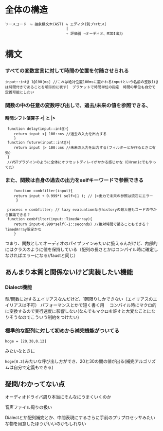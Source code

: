 
# 全体の構造

```
ソースコード　⇆ 抽象構文木(AST) ⇆ エディタ(別プロセス)
                            |
                            → 評価器 →オーディオ、MIDI出力

```
# 構文

### すべての変数宣言に対して時間の位置を付随させられる

```
input::int@ 1@100[ms] //これは絶対位置100msに置かれるinputという名前の整数1(@は時間付きであることを明示的に表す)　ブラケットで時間単位の指定　時間の単位も自分で定義可能にしたい
```

### 関数の中の任意の変数呼び出しで、過去/未来の値を参照できる、

#### 時間シフト演算子 <| と |>

```
 function delay(input::int@){
 	return input <| 100::ms //過去の入力を出力する
 	}
 function future(input::int@){
 	return input |> 100::ms //未来の入力を出力する(フィルターとか作るときに有効)
 }
 //VSTプラグインのように全体にオフセットディレイがかかる感じかな（CHronicでもやってた） 
```

### また、関数は自身の過去の出力をselfキーワードで参照できる

```
	function combfilter(input){
 	return input + 0.999*( self<|1 ); // |>出力で未来の参照は流石にエラー
 	 }
 
 process = combfilter; // lazy evaluationならhistoryの最大値もコードの中から推論できる？
 function combfilter(input::TimedArray){
 	return input+0.999*self(-1::seconds) //絶対時間で遡ることもできる？TimedArray限定かな
 	}
```


つまり、関数としてオーディオのパイプラインみたいに扱えるんだけど、内部的にはクラスのように値を保持している（配列の長さとかはコンパイル時に確定しなければエラーになる//faustと同じ）

## あんまり本質と関係ないけど実装したい機能

### Dialect機能

型/関数に対するエイリアスなんだけど、1回限りしかできない（エイリアスのエイリアスは不可）
パフォーマンスとかで短く書く用　
コンパイル時にマクロ的に変換するので実行速度に影響しない(なんでもマクロを許すと大変なことになりそうなのでこういう制約をつけたい)


### 標準的な配列に対して初めから補完機能がついてる 

```
hoge = [20,30,0.12]
```
みたいなときに

`hoge[0.3]`みたいな呼び出し方ができ、20と30の間の値が出る(補完アルゴリズムは自分で定義もできる)


## 疑問/わかってない点

オーディオドライバ周り本当にそんなにうまくいくのか

音声ファイル周りの扱い

Dialectとか配列補完とか、中間表現にするさらに手前のプリプロセッサみたいな物を用意したほうがいいのかもしれない

